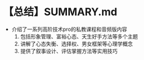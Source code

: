 # 【总结】SUMMARY.md

-   介绍了一系列高阶技术pro的私教课程和音频版内容
    1.  包括形象管理、富裕心态、天生好手方法等多个主题
    2.  讲解了心态失衡、选择权、男女框架等心理学概念
    3.  提供了叙事设计、评估掌握方法等实用技巧